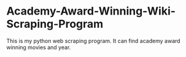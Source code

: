 # Academy-Award-Winning-Wiki-Scraping-Program
This is my python web scraping program. It can find academy award winning movies and year.
